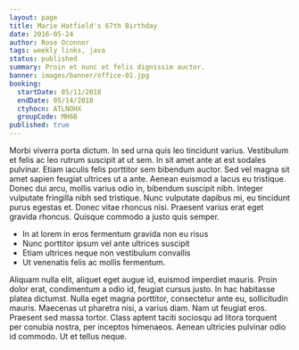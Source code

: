 ```yaml
---
layout: page
title: Marie Hatfield's 67th Birthday
date: 2016-05-24
author: Rose Oconnor
tags: weekly links, java
status: published
summary: Proin et nunc et felis dignissim auctor.
banner: images/banner/office-01.jpg
booking:
  startDate: 05/11/2018
  endDate: 05/14/2018
  ctyhocn: ATLNOHX
  groupCode: MH6B
published: true
---
```

Morbi viverra porta dictum. In sed urna quis leo tincidunt varius. Vestibulum et felis ac leo rutrum suscipit at ut sem. In sit amet ante at est sodales pulvinar. Etiam iaculis felis porttitor sem bibendum auctor. Sed vel magna sit amet sapien feugiat ultrices ut a ante. Aenean euismod a lacus eu tristique. Donec dui arcu, mollis varius odio in, bibendum suscipit nibh. Integer vulputate fringilla nibh sed tristique. Nunc vulputate dapibus mi, eu tincidunt purus egestas et. Donec vitae rhoncus nisi. Praesent varius erat eget gravida rhoncus. Quisque commodo a justo quis semper.

* In at lorem in eros fermentum gravida non eu risus
* Nunc porttitor ipsum vel ante ultrices suscipit
* Etiam ultrices neque non vestibulum convallis
* Ut venenatis felis ac mollis fermentum.

Aliquam nulla elit, aliquet eget augue id, euismod imperdiet mauris. Proin dolor erat, condimentum a odio id, feugiat cursus justo. In hac habitasse platea dictumst. Nulla eget magna porttitor, consectetur ante eu, sollicitudin mauris. Maecenas ut pharetra nisi, a varius diam. Nam ut feugiat eros. Praesent sed massa tortor. Class aptent taciti sociosqu ad litora torquent per conubia nostra, per inceptos himenaeos. Aenean ultricies pulvinar odio id commodo. Ut et tellus neque.
